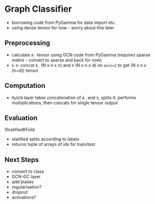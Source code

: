 # Graph Classifier


- borrowing code from PyGamma for data import etc.
- using dense tensor for now - worry about this later


## Preprocessing

- calculate `A_` tensor using GCN code from PyGamma (requires sparse matrix - convert to sparse and back for now)
- `G` <- concat `A_` (N x n x n) and `X` (N x n x d) on `axis=2` to get (N x n x (n+d)) tensor


## Computation

- `MyGCN` layer takes concatenation of `A_` and `X`, splits it, performs multiplications, then concats for single tensor output

## Evaluation

StratifiedKFold:
- statified splits according to labels
- returns tuple of arrays of ids for train/test

## Next Steps

- convert to class
- GCN-GC layer
- add biases
- regularisation?
- dropout
- activations?
